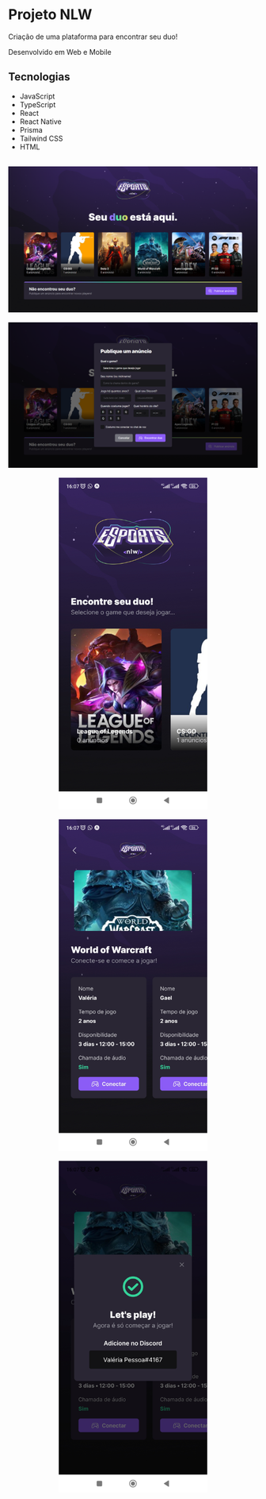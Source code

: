<h1 align="left">Projeto NLW</h1>

<p align="left">Criação de uma plataforma para encontrar seu duo!<p>

<p align="left">Desenvolvido em Web e Mobile<p>

## Tecnologias
<ul>
  <li>JavaScript</li>
  <li>TypeScript</li>
  <li>React</li>
  <li>React Native</li>
  <li>Prisma</li>
  <li>Tailwind CSS</li>
  <li>HTML</li>
</ul>
<br>

<img src="project-images/img-1.png" alt="Projeto NLW">
<br><br>

<img src="project-images/img-2.png" alt="Projeto NLW">
<br><br>

<div align="center">
  <img src="project-images/img-3.jpg" alt="Projeto NLW" width="300px">
  <br><br>

  <img src="project-images/img-4.jpg" alt="Projeto NLW" width="300px">
  <br><br>

  <img src="project-images/img-5.jpg" alt="Projeto NLW" width="300px">
</div>

